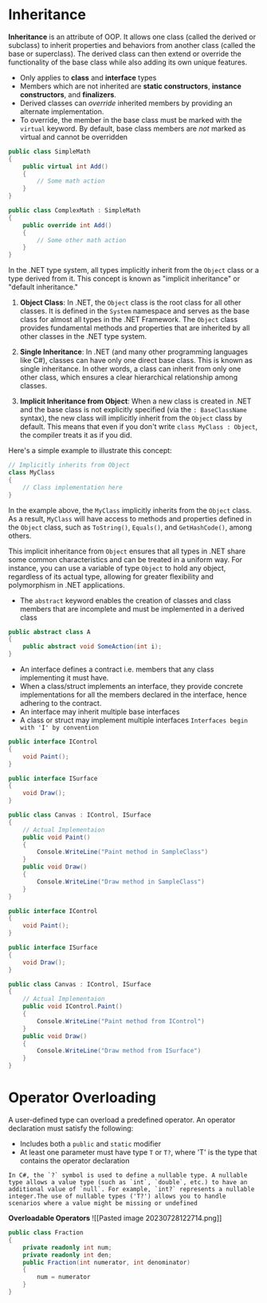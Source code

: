 # Inheritance
**Inheritance** is an attribute of OOP. It allows one class (called the derived or subclass) to inherit properties and behaviors from another class (called the base or superclass). The derived class can then extend or override the functionality of the base class while also adding its own unique features.
- Only applies to **class** and **interface** types
- Members which are not inherited are **static constructors**, **instance constructors**, and **finalizers**.
- Derived classes can *override* inherited members by providing an alternate implementation. 
- To override, the member in the base class must be marked with  the `virtual` keyword. By default, base class members are *not* marked as virtual and cannot be overridden
```csharp
public class SimpleMath
{
	public virtual int Add()
	{
		// Some math action
	}
}

public class ComplexMath : SimpleMath
{
	public override int Add()
	{
		// Some other math action
	}
}
```

In the .NET type system, all types implicitly inherit from the `Object` class or a type derived from it. This concept is known as "implicit inheritance" or "default inheritance."

1. **Object Class**: In .NET, the `Object` class is the root class for all other classes. It is defined in the `System` namespace and serves as the base class for almost all types in the .NET Framework. The `Object` class provides fundamental methods and properties that are inherited by all other classes in the .NET type system.

2. **Single Inheritance**: In .NET (and many other programming languages like C#), classes can have only one direct base class. This is known as single inheritance. In other words, a class can inherit from only one other class, which ensures a clear hierarchical relationship among classes.

4. **Implicit Inheritance from Object**: When a new class is created in .NET and the base class is not explicitly specified (via the `: BaseClassName` syntax), the new class will implicitly inherit from the `Object` class by default. This means that even if you don't write `class MyClass : Object`, the compiler treats it as if you did.

Here's a simple example to illustrate this concept:

```csharp
// Implicitly inherits from Object
class MyClass
{
    // Class implementation here
}
```

In the example above, the `MyClass` implicitly inherits from the `Object` class. As a result, `MyClass` will have access to methods and properties defined in the `Object` class, such as `ToString()`, `Equals()`, and `GetHashCode()`, among others.

This implicit inheritance from `Object` ensures that all types in .NET share some common characteristics and can be treated in a uniform way. For instance, you can use a variable of type `Object` to hold any object, regardless of its actual type, allowing for greater flexibility and polymorphism in .NET applications.

- The `abstract` keyword enables the creation of classes and class members that are incomplete and must be implemented in a derived class
```csharp
public abstract class A
{
	public abstract void SomeAction(int i);
}
```

- An interface defines a contract i.e. members that any class implementing it must have.
- When a class/struct implements an interface, they provide concrete implementations for all the members declared in the interface, hence adhering to the contract.
- An interface may inherit multiple base interfaces
- A class or struct may implement multiple interfaces
`Interfaces begin with 'I' by convention`
```csharp
public interface IControl
{
	void Paint();
}

public interface ISurface
{
	void Draw();
}

public class Canvas : IControl, ISurface
{
	// Actual Implementaion
	public void Paint()
	{
		Console.WriteLine("Paint method in SampleClass")
	}
	public void Draw()
	{
		Console.WriteLine("Draw method in SampleClass")
	}
}
```

```csharp
public interface IControl
{
	void Paint();
}

public interface ISurface
{
	void Draw();
}

public class Canvas : IControl, ISurface
{
	// Actual Implementaion
	public void IControl.Paint()
	{
		Console.WriteLine("Paint method from IControl")
	}
	public void Draw()
	{
		Console.WriteLine("Draw method from ISurface")
	}
}
```

# Operator Overloading
A user-defined type can overload a predefined operator. An operator declaration must satisfy the following:
- Includes both a `public` and `static` modifier
- At least one parameter must have type `T` or `T?`, where 'T' is the type that contains the operator declaration
```
In C#, the `?` symbol is used to define a nullable type. A nullable type allows a value type (such as `int`, `double`, etc.) to have an additional value of `null`. For example, `int?` represents a nullable integer.The use of nullable types ('T?') allows you to handle scenarios where a value might be missing or undefined
```

**Overloadable Operators**
![[Pasted image 20230728122714.png]]

```csharp
public class Fraction
{
	private readonly int num;
	private readonly int den;
	public Fraction(int numerator, int denominator)
	{
		num = numerator
	}
}
```